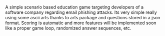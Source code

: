 A simple scenario based education game targeting developers of a software company regarding
email phishing attacks. Its very simple really using some ascii arts thanks to arts package
and questions stored in a json format. Scoring is automatic and more features will be
implemented soon like a proper game loop, randomized answer sequences, etc.
